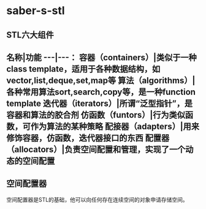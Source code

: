 # saber-s-stl
## STL六大组件
名称|功能
---|---：
容器（containers）|类似于一种class template，适用于各种数据结构，如vector,list,deque,set,map等
算法（algorithms）|各种常用算法sort,search,copy等，是一种function template
迭代器（iterators）|所谓“泛型指针”，是容器和算法的胶合剂
仿函数（funtors）|行为类似函数，可作为算法的某种策略
配接器（adapters）|用来修饰容器，仿函数，迭代器接口的东西
配置器（allocators）|负责空间配置和管理，实现了一个动态的空间配置
---
## 空间配置器
空间配置器是STL的基础，他可以向任何存在连续空间的对象申请存储空间。